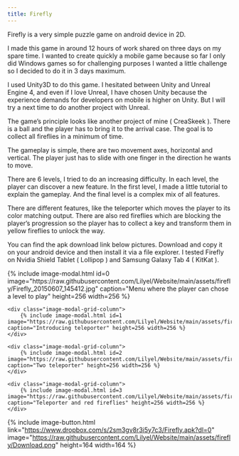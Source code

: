 ```yaml
---
title: Firefly
---
```


Firefly is a very simple puzzle game on android device in 2D.

I made this game in around 12 hours of work shared on three days on my spare time. I wanted to create quickly a mobile game because so far I only did Windows games so for challenging purposes I wanted a little challenge so I decided to do it in 3 days maximum.

I used Unity3D to do this game. I hesitated between Unity and Unreal Engine 4, and even if I love Unreal, I have chosen Unity because the experience demands for developers on mobile is higher on Unity. But I will try a next time to do another project with Unreal.

The game’s principle looks like another project of mine ( CreaSkeek ). There is a ball and the player has to bring it to the arrival case. The goal is to collect all fireflies in a minimum of time.

The gameplay is simple, there are two movement axes, horizontal and vertical. The player just has to slide with one finger in the direction he wants to move.

There are 6 levels, I tried to do an increasing difficulty. In each level, the player can discover a new feature. In the first level, I made a little tutorial to explain the gameplay. And the final level is a complex mix of all features.

There are different features, like the teleporter which moves the player to its color matching output. There are also red fireflies which are blocking the player’s progression so the player has to collect a key and transform them in yellow fireflies to unlock the way.

You can find the apk download link below pictures. Download and copy it on your android device and then install it via a file explorer. I tested Firefly on Nvidia Shield Tablet ( Lollipop ) and Samsung Galaxy Tab 4 ( KitKat ).

<div class="image-modal-grid-row"> 
    <div class="image-modal-grid-column">
        {% include image-modal.html id=0 image="https://raw.githubusercontent.com/Lilyel/Website/main/assets/firefly/Firefly_20150607_145412.jpg" caption="Menu where the player can chose a level to play" height=256 width=256 %}
    </div>

    <div class="image-modal-grid-column">
        {% include image-modal.html id=1 image="https://raw.githubusercontent.com/Lilyel/Website/main/assets/firefly/Firefly_20150607_145537.jpg" caption="Introducing teleporter" height=256 width=256 %}
    </div>

    <div class="image-modal-grid-column">
        {% include image-modal.html id=2 image="https://raw.githubusercontent.com/Lilyel/Website/main/assets/firefly/Firefly_20150607_145655.jpg" caption="Two teleporter" height=256 width=256 %}
    </div>

    <div class="image-modal-grid-column">
        {% include image-modal.html id=3 image="https://raw.githubusercontent.com/Lilyel/Website/main/assets/firefly/Firefly_20150607_145612.jpg" caption="Teleporter and red fireflies" height=256 width=256 %}
    </div>
</div>

 {% include image-button.html link="https://www.dropbox.com/s/2sm3gv8r3i5y7c3/Firefly.apk?dl=0" image="https://raw.githubusercontent.com/Lilyel/Website/main/assets/firefly/Download.png" height=164 width=164 %}
 
